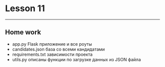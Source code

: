 # Lesson 11
***
## Home work

* app.py Flask приложение и все роуты
* candidates.json база со всеми кандидатами
* requirements.txt зависимости проекта
* utils.py описаны функции по загрузке данных из JSON файла